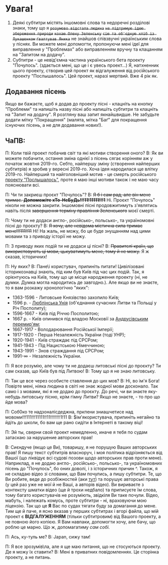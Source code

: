 # Увага!
1. Деякі субтитри містять іншомовні слова та недоречні розділові знаки, тому що я ~~`розумово відстала людина`~~  ~~`не підтримую ідею збереження природи`~~  ~~`кохаю Олену Зеленську`~~  ~~`сію та об'єдную хліб із Лукашенком`~~  ~~`ґвалтував Яника`~~  не знайшов співзвучні українським слова у піснях. Ви можете мені допомогти, пропонуючи мені ідеї для виправлення у "Проблемах" або виправленням вручну та клацанням на "Запитом на додачу".
1. Субтитри - це невід'ємна частина українського бета проекту "Почулось". (здається мені, що це і є увесь проект...)
Я, натхненник цього проекту, створив цей проект як відгалуження від російського проекту "Послышалось".
Цей проект, наразі мертвий. Вже 4 рік як.

## Додавання пісень 
Якщо ви бажаєте, щоб я додав до проекту пісні - клацніть на кнопку "Проблеми" та напишіть назву пісні або напишіть субтитри та клацніть на "Запит на додачу". Я розгляну ваш запит якнайшвидше. 
Не забудьте додати мітку "Покращення" (малята, мітка "Баґ" для покращення існуючих пісень, а не для додавання нових!).


## ЧаПВ:

П: Коли твій проект побачив світ та які мотиви створення оного?
В: Як ви можете побачити, остання зміна однієї з пісень сягає корінням аж у початок жовтня 2019-го. Себто, найпершу зміну (створення найперших субтитрів) я зробив у вересні 2019-го. Хоча ідея народилася ще влітку 2019-го.
Найперший та найголовніший мотив - це смерть російського [проекту "Послышалось"](https://www.youtube.com/user/MisheardsReloaded), проте я маю інші мотиви також і не маю часу пояснювати всі.

П: Чи ти закриєш проєкт "Почулось"?
В: ~~Я б і сам рад, але він мене тримає. **Допоможіте хТо-НеБуДь!!!11!11111!!!1**~~ Ні. Проєкт "Почулось" ніколи не можна закрити. Іншомовні пісні продовжитимуть з'являтись навіть після ~~завершення терміну правління Зеленського~~ моєї смерті.

П: Чому ти не додаси англо-, російсько-, польсько-, та україномовні пісні до проєкту?
В: ~~Я хочу, але невідома містична сила тримає мене!!!111!!11~~ Ні! На жаль, не можу, бо це буде знущанням над цими мовами та з приводу історії не можу.

П: З приводу яких подій ти не додаси ці пісні?
В: ~~Правителі країн, що використовують ці мови, цькуватимуть мене, тому й не можу.~~ Я ж сказав, історичних!

П: Ну яких?
В: Пане\і користувач, припиніть питати! Цивілізовані історикознавці знають, під ким був Київ під час цих подій. Так, я орієнтуюсь на Київ, тому що це місце народження проекту (ні, не думки. Думка могла народитись де завгодно.). Але якщо ви не знаєте, то я вам розкажу хронологічно "яких":
* 1363-1596 - Литовське Князівство захопило Київ;
* 1596 р. - [Люблінська Унія](https://uk.wikipedia.org/wiki/Люблінська_Унія) (об'єднання сучасних Литви та Польщі у Річ Посполиту);
* 1596-1667 - Київ під Річчю Посполитою;
* 1667 р. - Київ опинився під владою Московії за [Андрусівським перемир'ям](https://uk.wikipedia.org/wiki/Андрусівське_Перемир'я);
* 1667-1917 - Володарювання Російської Імперії;
* 1917-1920 - Перша Незалежність України (тоді УНР);
* 1920-1941 - Київ страждає під СРСРом;
* 1941-1943 - Під Нацистською Німеччиною;
* 1943-1991 - Знов страждання під СРСРом;
* 1991-∞ - Незалежність України.

П: Я все розумію, але чому ти не додаєш литовські пісні до проєкту? Ти сам сказав, що Київ був під Литвою!
В: Тому що я не знаю литовську.

П: Так це все через особисте ставлення до цих мов?
В: Ні, во ім'я Бога! Повірте мені, ніяка людина в світі не знає жодної мови досконало. Так само і з мовами, які я не додаю до проєкту. До речі, чи ви знаєте яку-небудь литовську пісню, крім гімну Литви?
Якщо не знаєте, - то про що йде мова?

П: Соб0ко те надзоналісдеджна, пркпени зниашчетисе над мовоми!!!111!!!11111!!11!!!!!!!!1!11
В: $ім'якористувача, припиніть негайно та йдіть до школи, бо вам ще рано сидіти в Інтернеті в такому віці!

П: Эй ты, сверни свой проект немедленно, иначе я тебя по судам затаскаю за нарушение авторских прав!

В: Сиєндуче (якщо це Ви), товаришу, я не порушую Ваших авторських прав! Я пишу текст субтитрів власноруч, і моя політика відрізняється від Вашої (що ліквідує всі судові позови щодо авторських прав проти мене). Наприклад, я не додаю англо-, російсько-, польсько-, та україномовних пісень до "Почулось", бо оних доволі, і з історичних причин ^. Також, я не складаю відео зі словами, що Вам почулись, а пишу субтитри. Те, що Ви робите, веде до розбіжностей (аки [тут](https://www.youtube.com/watch?v=pXb8yNrDQDY&lc=UgjvyN6xzgZPHHgCoAEC)) та порушує авторські права (у цей раз уже не мої й не Ваші, а авторів відео). Ви вириваєте з контексту шматки відео (ще й трохи недбало) та приписуєте їм слова, тому багато користувачів не розуміють, звідкіля Ви таке почули. Відео, мабуть, і належать комусь, проте субтитри - ні, враховуючи мою ліцензію. Так що це **Я** Вас по судах тягати буду за домагання до мене. Тим ще й паче, я ясно вказав у перших субтитрах і вгорі файла, що мій проект є **ВІДГАЛУЖЕННЯМ** (тільки субтитровим) від Вашого проекту, а не повною його копією. Я Вам навпаки, допомогти хочу, але бачу, що роблю це марно. Що ж, допомагатиму *сам собі.*

П: Ась, ку-туль ме?
В: Japan, сижу там!

П: Я все зрозумів\ла, але я ще маю питання, що не стосуються проекту. Де я можу їх ставити?
В: Мені в приватних повідомленнях. Це сторінка проекту, а не питань.
